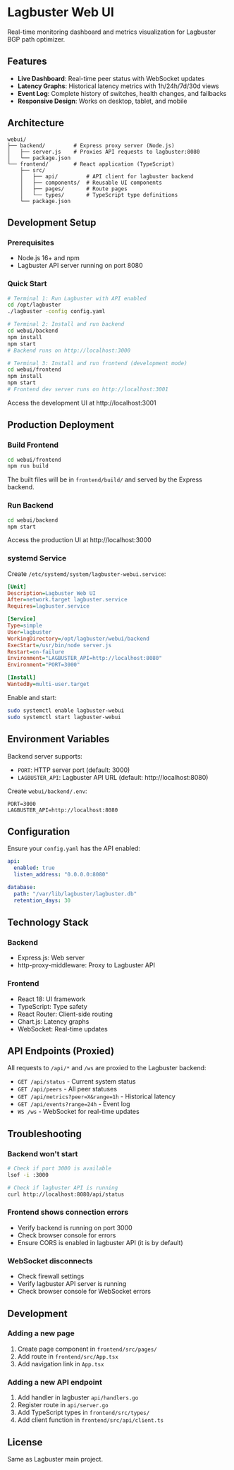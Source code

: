 # Lagbuster Web UI

Real-time monitoring dashboard and metrics visualization for Lagbuster BGP path optimizer.

## Features

- **Live Dashboard**: Real-time peer status with WebSocket updates
- **Latency Graphs**: Historical latency metrics with 1h/24h/7d/30d views
- **Event Log**: Complete history of switches, health changes, and failbacks
- **Responsive Design**: Works on desktop, tablet, and mobile

## Architecture

```
webui/
├── backend/         # Express proxy server (Node.js)
│   ├── server.js    # Proxies API requests to lagbuster:8080
│   └── package.json
└── frontend/        # React application (TypeScript)
    ├── src/
    │   ├── api/         # API client for lagbuster backend
    │   ├── components/  # Reusable UI components
    │   ├── pages/       # Route pages
    │   └── types/       # TypeScript type definitions
    └── package.json
```

## Development Setup

### Prerequisites

- Node.js 16+ and npm
- Lagbuster API server running on port 8080

### Quick Start

```bash
# Terminal 1: Run Lagbuster with API enabled
cd /opt/lagbuster
./lagbuster -config config.yaml

# Terminal 2: Install and run backend
cd webui/backend
npm install
npm start
# Backend runs on http://localhost:3000

# Terminal 3: Install and run frontend (development mode)
cd webui/frontend
npm install
npm start
# Frontend dev server runs on http://localhost:3001
```

Access the development UI at http://localhost:3001

## Production Deployment

### Build Frontend

```bash
cd webui/frontend
npm run build
```

The built files will be in `frontend/build/` and served by the Express backend.

### Run Backend

```bash
cd webui/backend
npm start
```

Access the production UI at http://localhost:3000

### systemd Service

Create `/etc/systemd/system/lagbuster-webui.service`:

```ini
[Unit]
Description=Lagbuster Web UI
After=network.target lagbuster.service
Requires=lagbuster.service

[Service]
Type=simple
User=lagbuster
WorkingDirectory=/opt/lagbuster/webui/backend
ExecStart=/usr/bin/node server.js
Restart=on-failure
Environment="LAGBUSTER_API=http://localhost:8080"
Environment="PORT=3000"

[Install]
WantedBy=multi-user.target
```

Enable and start:

```bash
sudo systemctl enable lagbuster-webui
sudo systemctl start lagbuster-webui
```

## Environment Variables

Backend server supports:

- `PORT`: HTTP server port (default: 3000)
- `LAGBUSTER_API`: Lagbuster API URL (default: http://localhost:8080)

Create `webui/backend/.env`:

```env
PORT=3000
LAGBUSTER_API=http://localhost:8080
```

## Configuration

Ensure your `config.yaml` has the API enabled:

```yaml
api:
  enabled: true
  listen_address: "0.0.0.0:8080"

database:
  path: "/var/lib/lagbuster/lagbuster.db"
  retention_days: 30
```

## Technology Stack

### Backend
- Express.js: Web server
- http-proxy-middleware: Proxy to Lagbuster API

### Frontend
- React 18: UI framework
- TypeScript: Type safety
- React Router: Client-side routing
- Chart.js: Latency graphs
- WebSocket: Real-time updates

## API Endpoints (Proxied)

All requests to `/api/*` and `/ws` are proxied to the Lagbuster backend:

- `GET /api/status` - Current system status
- `GET /api/peers` - All peer statuses
- `GET /api/metrics?peer=X&range=1h` - Historical latency
- `GET /api/events?range=24h` - Event log
- `WS /ws` - WebSocket for real-time updates

## Troubleshooting

### Backend won't start

```bash
# Check if port 3000 is available
lsof -i :3000

# Check if lagbuster API is running
curl http://localhost:8080/api/status
```

### Frontend shows connection errors

- Verify backend is running on port 3000
- Check browser console for errors
- Ensure CORS is enabled in lagbuster API (it is by default)

### WebSocket disconnects

- Check firewall settings
- Verify lagbuster API server is running
- Check browser console for WebSocket errors

## Development

### Adding a new page

1. Create page component in `frontend/src/pages/`
2. Add route in `frontend/src/App.tsx`
3. Add navigation link in `App.tsx`

### Adding a new API endpoint

1. Add handler in lagbuster `api/handlers.go`
2. Register route in `api/server.go`
3. Add TypeScript types in `frontend/src/types/`
4. Add client function in `frontend/src/api/client.ts`

## License

Same as Lagbuster main project.
